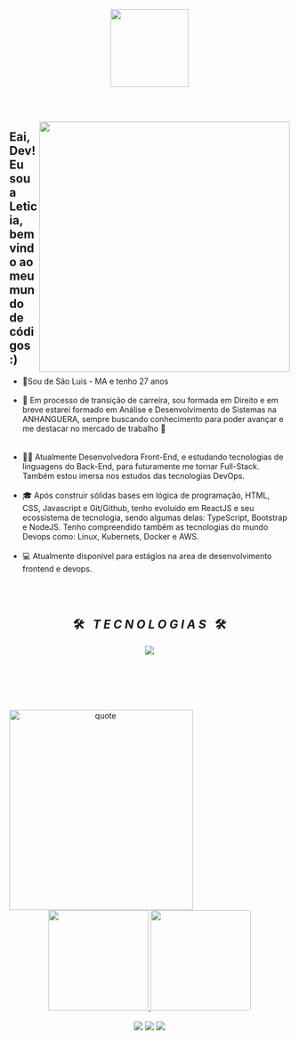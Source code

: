 <!--cabeçalho HELLO WORD-->
<div align = "center">
  <img height = "140px" src = "https://user-images.githubusercontent.com/92947069/183311882-d6cec5b0-18e8-48cf-a551-098f295fbce5.gif" >
</div>

<br><br>

<img align = "right" width = "450px"  src = "https://i.pinimg.com/originals/a9/24/3d/a9243d82d3ad7878192211221b25a18c.gif">
<!--FIM cabeçalho HELLO WORD-->

<!--inicio descrição-->
## Eai, Dev! Eu sou a Leticia, bem vindo ao meu mundo de códigos :)

<ul align="left">
<li>📍Sou de São Luis - MA e tenho 27 anos </li>
<br>
<li>🚀 Em processo de transição de carreira, sou formada em Direito e em breve estarei formado em Análise e Desenvolvimento de Sistemas na ANHANGUERA, sempre buscando conhecimento para poder avançar e me destacar no mercado de trabalho 🚀</li><br>
<br>
<li>👩‍💻 Atualmente Desenvolvedora Front-End, e estudando tecnologias de linguagens do Back-End, para futuramente me tornar Full-Stack. Também estou imersa nos estudos das tecnologias DevOps. </li>
<br>
<li>🎓 Após construir sólidas bases em lógica de programação, HTML, CSS, Javascript e Git/Github, tenho evoluido em ReactJS e seu ecossistema de tecnologia, sendo algumas delas: TypeScript, Bootstrap e NodeJS. Tenho compreendido também as tecnologias do mundo Devops como: Linux, Kubernets, Docker e AWS. </li>
<br>
<li>💻 Atualmente disponivel para estágios na area de desenvolvimento frontend e devops. </li>
</ul>
<br>
<!--FIM descrição-->

<!--INICIO Tecnologias-->
<br>
<h2 align="center">🛠️&ensp; <i>T E C N O L O G I A S</i> &ensp;🛠️</h2>
<p align="center">
  <a href="https://skillicons.dev">
    <img src="https://skillicons.dev/icons?i=git,github,html,css,js,react,nodejs,linux,kubernetes,docker,aws" />
  </a>
</p>
<br><br><br><br><br>
<div align="center">
  <img align="left" height="360px" width="330px" alt="quote"  src = "https://i.pinimg.com/originals/e3/f8/d1/e3f8d1ec363edf1f9e4372198aeeaba2.gif">
  <a href="https://github.com/leticiamlbarros">
  <img height="180em" src="https://github-readme-stats.vercel.app/api?username=leticialmbarros&show_icons=true&theme=dark&include_all_commits=true&count_private=true"/>
  <img height="180em" src="https://github-readme-stats.vercel.app/api/top-langs/?username=leticialmbarros&layout=compact&langs_count=7&theme=dark"/>
</div>
<br>
<!--Contatos-->
<div align="center">
<a href="https://instagram.com/eitaletis" target="_blank"><img src="https://img.shields.io/badge/-Instagram-%23E4405F?style=for-the-badge&logo=instagram&logoColor=white" target="_blank"></a>
<a href = "mailto:armixletix@gmail.com"><img src="https://img.shields.io/badge/-Gmail-%23333?style=for-the-badge&logo=gmail&logoColor=white" target="_blank"></a>
<a href="https://www.linkedin.com/in/leticiamlima/" target="_blank"><img src="https://img.shields.io/badge/-LinkedIn-%230077B5?style=for-the-badge&logo=linkedin&logoColor=white" target="_blank"></a>
</div>


